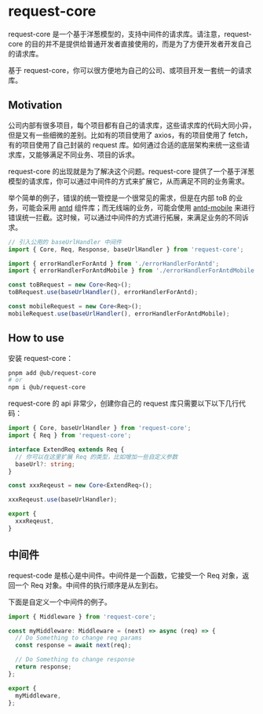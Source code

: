 # request-core

request-core 是一个基于洋葱模型的，支持中间件的请求库。请注意，request-core 的目的并不是提供给普通开发者直接使用的，而是为了方便开发者开发自己的请求库。

基于 request-core，你可以很方便地为自己的公司、或项目开发一套统一的请求库。

## Motivation

公司内部有很多项目，每个项目都有自己的请求库，这些请求库的代码大同小异，但是又有一些细微的差别。比如有的项目使用了 axios，有的项目使用了 fetch，有的项目使用了自己封装的 request 库。如何通过合适的底层架构来统一这些请求库，又能够满足不同业务、项目的诉求。

request-core 的出现就是为了解决这个问题。request-core 提供了一个基于洋葱模型的请求库，你可以通过中间件的方式来扩展它，从而满足不同的业务需求。

举个简单的例子，错误的统一管控是一个很常见的需求，但是在内部 toB 的业务，可能会采用 [antd](https://ant.design/index-cn/) 组件库；而无线端的业务，可能会使用 [antd-mobile](https://mobile.ant.design/index-cn/) 来进行错误统一拦截。这时候，可以通过中间件的方式进行拓展，来满足业务的不同诉求。

```ts
// 引入公用的 baseUrlHandler 中间件
import { Core, Req, Response, baseUrlHandler } from 'request-core';

import { errorHandlerForAntd } from './errorHandlerForAntd';
import { errorHandlerForAntdMobile } from './errorHandlerForAntdMobile';

const toBRequest = new Core<Req>();
toBRequest.use(baseUrlHandler(), errorHandlerForAntd);

const mobileRequest = new Core<Req>();
mobileRequest.use(baseUrlHandler(), errorHandlerForAntdMobile);
```

## How to use

安装 request-core：

```bash
pnpm add @ub/request-core
# or
npm i @ub/request-core
```

request-core 的 api 非常少，创建你自己的 request 库只需要以下以下几行代码：

```ts
import { Core, baseUrlHandler } from 'request-core';
import { Req } from 'request-core';

interface ExtendReq extends Req {
  // 你可以在这里扩展 Req 的类型，比如增加一些自定义参数
  baseUrl?: string;
}

const xxxReqeust = new Core<ExtendReq>();

xxxReqeust.use(baseUrlHandler);

export {
  xxxReqeust,
}
```

## 中间件

request-code 是核心是中间件。中间件是一个函数，它接受一个 Req 对象，返回一个 Req 对象。中间件的执行顺序是从左到右。

下面是自定义一个中间件的例子。

```ts
import { Middleware } from 'request-core';

const myMiddleware: Middleware = (next) => async (req) => {
  // Do Something to change req params
  const response = await next(req);

  // Do Something to change response
  return response;
};

export {
  myMiddleware,
};
```
